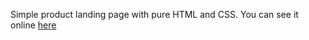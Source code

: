 Simple product landing page with pure HTML and CSS. 
You can see it online [here](https://pavelpaliakou.github.io/product_lending_page/)